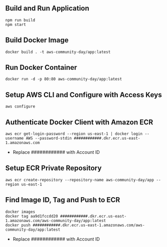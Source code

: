 ## Build and Run Application

```
npm run build
npm start
```

## Build Docker Image

```
docker build . -t aws-community-day/app:latest
```

## Run Docker Container

```
docker run -d -p 80:80 aws-community-day/app:latest
```

## Setup AWS CLI and Configure with Access Keys

```
aws configure
```

## Authenticate Docker Client with Amazon ECR

```
aws ecr get-login-password --region us-east-1 | docker login --username AWS --password-stdin ############.dkr.ecr.us-east-1.amazonaws.com
```

- Replace ############ with Account ID

## Setup ECR Private Repository

```
aws ecr create-repository --repository-name aws-community-day/app --region us-east-1
```

## Find Image ID, Tag and Push to ECR

```
docker images
docker tag aa9d1fccdd20 ############.dkr.ecr.us-east-1.amazonaws.com/aws-community-day/app:latest
docker push ############.dkr.ecr.us-east-1.amazonaws.com/aws-community-day/app:latest
```

- Replace ############ with Account ID
